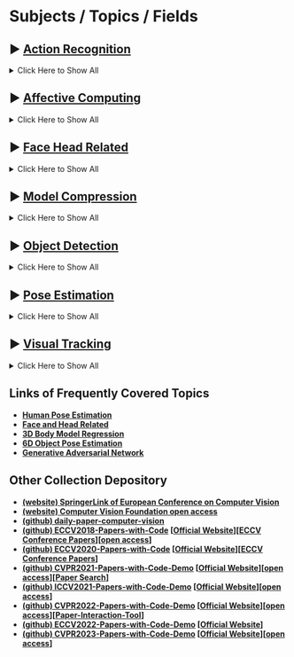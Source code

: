 # Subjects / Topics / Fields

## ▶ [Action Recognition](./action_recognition)
<details>
<summary>Click Here to Show All</summary>
  
* **[Definition]** Action recognition is to classify short video clips that have been pre-segmented (Actually, videos in real environments are generally not pre-segmented and contain a lot of irrelevant information).
* **[Supplement]** The category of action recognition is usually all kinds of human actions, so it can also be called **Human Action Recognition**. However, most of the algorithms developed based on this problem are not specific to people, and can also be used for other types of video classification. In addition, the task of action recognition generally does not include the problem of **Temporal Action Detection** in videos.

</details>

## ▶ [Affective Computing](./affective_computing)
<details>
<summary>Click Here to Show All</summary>
  
* **[Definition]** Affective computing is to establish a harmonious human-computer environment by giving the computer the ability to recognize, understand, express and adapt to human affections, and make the computer have higher and comprehensive intelligence.
* **[Supplement]** In computer vision field, the current affective computing mainly refers to **Facial Expression Recognition**, which includes three directions: universal expression recognition, **Facial Action Coding System (FACS)**, and continuous expression model **Valence-Arousal**. In addition, the input of accurate affective computing should be multimodal, including facial expression, voice and intonation, text information, body behavior and even electroencephalogram (EEG) signal. The definition of affection is always ambiguous for its multi-interdisciplinary character. So affective computing is rather difficult and has a long way to go.

</details>

## ▶ [Face Head Related](./face_head_related)
<details>
<summary>Click Here to Show All</summary>

* **[Definition]** Here, we will collect some algorithms and materials about people face and head including detection, estimation, reconstruction and recognition in Computer Vision. The input is mostly a 2D image (may also having RGB-D or RGB-times). The outputs are points, bounding-boxes, Euler angles and so on.
* **[Supplement]** Various tasks in deep learning based Computer Vision have strong relation with person's face, sometimes the head. Therefore, we do not discuss them separately. Especially, the face related works or fileds include **Face Detection**, **Face Alignment**, **Face Reconstruction (3D)**, **Face Recognition**, **Beautify Face** and so on. The head related tasks are mainly about **Head Detector** and **Head/Hand Pose Estimation**. We will also introduce some other interesting related topics as long as we have found thems.

</details>

## ▶ [Model Compression](./model_compression)
<details>
<summary>Click Here to Show All</summary>
  
* **[Definition]** Model compression is to minimize the consumption of storage space, computing space and time of deep models, and is also committed to accelerating the training and inference of the model.
* **[Supplement]** Deep learning makes the performance of many computer vision tasks reach an unprecedented height. Although the complex model has better performance, the high storage space and computing resource consumption are the important reasons that make it difficult to effectively apply in various hardware platforms. Therefore, model compression is essential. To solve these problems, it is necessary to cut in from many aspects, including **machine learning algorithm**, **optimization theory**, **computer architecture**, **data compression**, **index compilation** and **hardware design**. The methods of model compression can be roughly divided into: **low rank approximation**, **network pruning**, **network quantification**, **knowledge distillation** and **compact network design**. This is the last battlefield of large-scale application of computer vision.

</details>

## ▶ [Object Detection](./object_detection)
<details>
<summary>Click Here to Show All</summary>
  
* **[Definition]** The task of object detection includes the location and classification of the pre-defined objects in the image.
* **[Supplement]** Object detection is always one of the basic, popular and important tasks in the field of computer vision. Especially after the great breakthrough of deep learning technology in **Image Classification** task (in 2012), the development of object detection is rather rapid, even now it is still the most active topic. Many technologies, ideas and innovations based on object detection have great significance for reference and promotion in other fields. Object detection is absolutely a bright pearl in the CV crown.

</details>

## ▶ [Pose Estimation](./pose_estimation)
<details>
<summary>Click Here to Show All</summary>
  
* **[Definition]** Given a 2D RGB image, the traditional task of pose estimation is to predict and output all the keypoints of human bodies contained in it, and connect them into independent skeletons.
* **[Supplement]** On this basis, there are other pose estimation tasks under different types of input. Such as **3D Pose Estimation** (RGBD), video based **Pose Estimation and Tracking** (videos), **WiFi Reflection Based Pose Estimation** (WiFi info) and **Human Body Pose and Shape Estimation** (3D motion data). Pose estimation can be used not only for practical applications directly, but also to tackle other computer vision tasks.

</details>

## ▶ [Visual Tracking](./visual_tracking)
<details>
<summary>Click Here to Show All</summary>
  
* **[Definition]** Visual tracking refers to the detection, extraction, recognition and tracking of moving objects in image sequences.
* **[Supplement]** The purpose of visual tracking is to obtain the motion parameters of the moving object, such as position, velocity, acceleration and trajectory, so as to process and analyze the next step, realize the behavior understanding of the moving object, and complete the higher level visual task. Visual tracking can be divided into two branches, CNN and correlation filtering. At present, CNN has not fully occupied the field of tracking. On the one hand, CNN model has poor real-time processing of images, on the other hand, there is a lot of redundant information in video. Visual tracking is the most significant and challenging task in the CV field.

</details>

## Links of Frequently Covered Topics

* [**Human Pose Estimation**](https://github.com/hnuzhy/CV_DL_Gather/blob/master/pose_estimation/readme_details.md)
* [**Face and Head Related**](https://github.com/hnuzhy/CV_DL_Gather/blob/master/face_head_related/readme.md)
* [**3D Body Model Regression**](https://github.com/hnuzhy/CV_DL_Gather/blob/master/others/3D_Body_Model_Regression.md)
* [**6D Object Pose Estimation**](https://github.com/hnuzhy/CV_DL_Gather/blob/master/others/6D_Object_Pose_Estimation.md)
* [**Generative Adversarial Network**](https://github.com/hnuzhy/CV_DL_Gather/blob/master/others/Generative_Adversarial_Network.md)

## Other Collection Depository

* **[(website) SpringerLink of European Conference on Computer Vision](https://link.springer.com/conference/eccv)**
* **[(website) Computer Vision Foundation open access](https://openaccess.thecvf.com/menu)**
* **[(github) daily-paper-computer-vision](https://github.com/amusi/daily-paper-computer-vision)**
* **[(github) ECCV2018-Papers-with-Code](https://github.com/amusi/ECCV2022-Papers-with-Code) [[Official Website](https://eccv2018.org/)][[ECCV Conference Papers](https://www.ecva.net/papers.php)][[open access](https://openaccess.thecvf.com/ECCV2018)]**
* **[(github) ECCV2020-Papers-with-Code](https://github.com/amusi/ECCV2022-Papers-with-Code) [[Official Website](https://eccv2020.eu/)][[ECCV Conference Papers](https://www.ecva.net/papers.php)]**
* **[(github) CVPR2021-Papers-with-Code-Demo](https://github.com/DWCTOD/CVPR2022-Papers-with-Code-Demo/blob/main/CVPR2021.md) [[Official Website](https://cvpr2021.thecvf.com/)][[open access](https://openaccess.thecvf.com/CVPR2021)][[Paper Search](https://public.tableau.com/app/profile/joshpreston/viz/CVPR2021/Dashboard1)]**
* **[(github) ICCV2021-Papers-with-Code-Demo](https://github.com/DWCTOD/ICCV2021-Papers-with-Code-Demo) [[Official Website](http://iccv2021.thecvf.com/home)][[open access](https://openaccess.thecvf.com/ICCV2021)]**
* **[(github) CVPR2022-Papers-with-Code-Demo](https://github.com/DWCTOD/CVPR2022-Papers-with-Code-Demo) [[Official Website](https://cvpr2022.thecvf.com/)][[open access](https://openaccess.thecvf.com/CVPR2022)][[Paper-Interaction-Tool](https://public.tableau.com/views/CVPR2022/Dashboard1)]**
* **[(github) ECCV2022-Papers-with-Code-Demo](https://github.com/DWCTOD/ECCV2022-Papers-with-Code-Demo) [[Official Website](https://eccv2022.ecva.net/)]**
* **[(github) CVPR2023-Papers-with-Code-Demo](https://github.com/DWCTOD/CVPR2023-Papers-with-Code-Demo) [[Official Website](https://cvpr2023.thecvf.com/)][[open access](https://openaccess.thecvf.com/CVPR2023)]**

